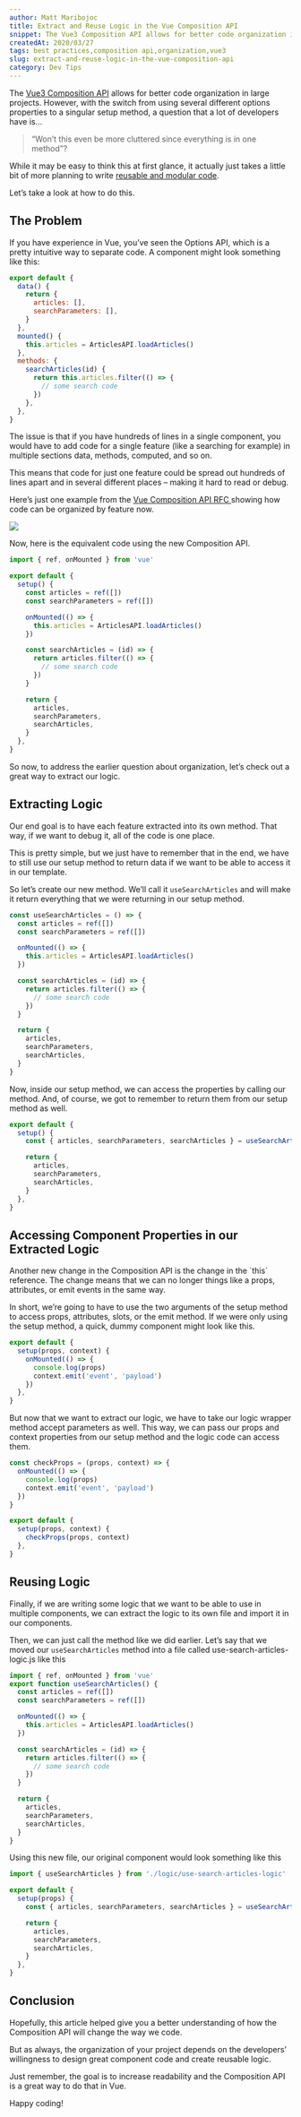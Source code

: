 ```yaml
---
author: Matt Maribojoc
title: Extract and Reuse Logic in the Vue Composition API
snippet: The Vue3 Composition API allows for better code organization in large projects. It actually just takes a little bit of more planning to reuse logic.
createdAt: 2020/03/27
tags: best practices,composition api,organization,vue3
slug: extract-and-reuse-logic-in-the-vue-composition-api
category: Dev Tips
---
```


The [Vue3 Composition API](https://learnvue.co/2020/02/building-the-same-component-in-vue2-vs-vue3) allows for better code organization in large projects. However, with the switch from using several different options properties to a singular setup method, a question that a lot of developers have is…

> “Won’t this even be more cluttered since everything is in one method”?

While it may be easy to think this at first glance, it actually just takes a little bit of more planning to write [reusable and modular code](https://learnvue.co/2020/01/4-vue3-composition-api-tips-you-should-know/).

Let’s take a look at how to do this.

## The Problem

If you have experience in Vue, you’ve seen the Options API, which is a pretty intuitive way to separate code. A component might look something like this:

```js
export default {
  data() {
    return {
      articles: [],
      searchParameters: [],
    }
  },
  mounted() {
    this.articles = ArticlesAPI.loadArticles()
  },
  methods: {
    searchArticles(id) {
      return this.articles.filter(() => {
        // some search code
      })
    },
  },
}
```

The issue is that if you have hundreds of lines in a single component, you would have to add code for a single feature (like a searching for example) in multiple sections data, methods, computed, and so on.

This means that code for just one feature could be spread out hundreds of lines apart and in several different places – making it hard to read or debug.

Here’s just one example from the [Vue Composition API RFC ](https://vue-composition-api-rfc.netlify.com/)showing how code can be organized by feature now.

![]($BASE_URL/../4-vue3-composition-api-tips-you-should-know/img/composition-api.png)

Now, here is the equivalent code using the new Composition API.

```js
import { ref, onMounted } from 'vue'

export default {
  setup() {
    const articles = ref([])
    const searchParameters = ref([])

    onMounted(() => {
      this.articles = ArticlesAPI.loadArticles()
    })

    const searchArticles = (id) => {
      return articles.filter(() => {
        // some search code
      })
    }

    return {
      articles,
      searchParameters,
      searchArticles,
    }
  },
}
```

So now, to address the earlier question about organization, let’s check out a great way to extract our logic.

## Extracting Logic

Our end goal is to have each feature extracted into its own method. That way, if we want to debug it, all of the code is one place.

This is pretty simple, but we just have to remember that in the end, we have to still use our setup method to return data if we want to be able to access it in our template.

So let’s create our new method. We’ll call it `useSearchArticles` and will make it return everything that we were returning in our setup method.

```js
const useSearchArticles = () => {
  const articles = ref([])
  const searchParameters = ref([])

  onMounted(() => {
    this.articles = ArticlesAPI.loadArticles()
  })

  const searchArticles = (id) => {
    return articles.filter(() => {
      // some search code
    })
  }

  return {
    articles,
    searchParameters,
    searchArticles,
  }
}
```

Now, inside our setup method, we can access the properties by calling our method. And, of course, we got to remember to return them from our setup method as well.

```js
export default {
  setup() {
    const { articles, searchParameters, searchArticles } = useSearchArticles()

    return {
      articles,
      searchParameters,
      searchArticles,
    }
  },
}
```

## Accessing Component Properties in our Extracted Logic

Another new change in the Composition API is the change in the \`this\` reference. The change means that we can no longer things like a props, attributes, or emit events in the same way.

In short, we’re going to have to use the two arguments of the setup method to access props, attributes, slots, or the emit method. If we were only using the setup method, a quick, dummy component might look like this.

```js
export default {
  setup(props, context) {
    onMounted(() => {
      console.log(props)
      context.emit('event', 'payload')
    })
  },
}
```

But now that we want to extract our logic, we have to take our logic wrapper method accept parameters as well. This way, we can pass our props and context properties from our setup method and the logic code can access them.

```js
const checkProps = (props, context) => {
  onMounted(() => {
    console.log(props)
    context.emit('event', 'payload')
  })
}

export default {
  setup(props, context) {
    checkProps(props, context)
  },
}
```

## Reusing Logic

Finally, if we are writing some logic that we want to be able to use in multiple components, we can extract the logic to its own file and import it in our components.

Then, we can just call the method like we did earlier. Let’s say that we moved our `useSearchArticles` method into a file called use-search-articles-logic.js like this

```js
import { ref, onMounted } from 'vue'
export function useSearchArticles() {
  const articles = ref([])
  const searchParameters = ref([])

  onMounted(() => {
    this.articles = ArticlesAPI.loadArticles()
  })

  const searchArticles = (id) => {
    return articles.filter(() => {
      // some search code
    })
  }

  return {
    articles,
    searchParameters,
    searchArticles,
  }
}
```

Using this new file, our original component would look something like this

```js
import { useSearchArticles } from './logic/use-search-articles-logic'

export default {
  setup(props) {
    const { articles, searchParameters, searchArticles } = useSearchArticles()

    return {
      articles,
      searchParameters,
      searchArticles,
    }
  },
}
```

## Conclusion

Hopefully, this article helped give you a better understanding of how the Composition API will change the way we code.

But as always, the organization of your project depends on the developers’ willingness to design great component code and create reusable logic.

Just remember, the goal is to increase readability and the Composition API is a great way to do that in Vue.

Happy coding!
